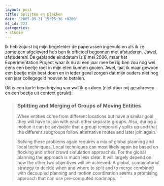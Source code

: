 ```yaml
---
layout: post
title: Splijten en plakken
date: '2005-09-21 15:25:36 +0200'
mt_id: 723
categories:
- studie
---
```

Ik heb zojuist bij mijn begeleider de paperassen ingevuld en als ik ze zometeen afgeleverd heb ben ik officieel begonnen met afstuderen. Jawel, afstuderen! De geplande einddatum is 8 mei 2006, maar het Experimentation Project waar ik nu al een jaar mee bezig ben zou nog wel eens een beetje roet in mijn eten kunnen gooien. Awel, laat ik maar gewoon een beetje mijn best doen en in ieder geval zorgen dat mijn ouders niet nog een jaar collegegeld hoeven te betalen.

Dit is een korte beschrijving van wat ik ga doen (niet door mij geschreven en een beetje uit context gerukt):

<blockquote><h3>Splitting and Merging of Groups of Moving Entities</h3>

When entities come from different locations but have a similar goal they will have to join with each other separate groups. Also, during a motion it can be advisable that a group temporarily splits up and that the different subgroups follow alternative routes and later join again.

Solving these problems again requires a mix of global planning and local techniques. Local techniques can most likely again be based on flocking and other crowd simulation approaches. For the global planning the approach is much less clear. It will largely depend on how the other two objectives will be achieved. A global, combinatorial strategy to decide when and where to split and to merge combined with decoupled planning and motion coordination seems a promising approach that can use pre-computed roadmaps.</blockquote>
